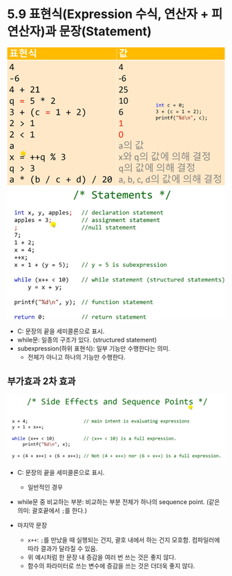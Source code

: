 # 5.9 표현식(Expression 수식, 연산자 + 피연산자)과 문장(Statement)

![](../images/chapter5/oper19.png)
![](../images/chapter5/oper20.png)

* C: 문장의 끝을 세미콜론으로 표시.
* while문: 일종의 구조가 있다. (structured statement)
* subexpression(하위 표현식): 일부 기능만 수행한다는 의미.
    - 전체가 아니고 하나의 기능만 수행한다.

## 부가효과 2차 효과
![](../images/chapter5/oper21.png)

* C: 문장의 끝을 세미콜론으로 표시.
    - 일반적인 경우
* while문 중 비교하는 부분: 비교하는 부분 전체가 하나의 sequence point. (같은 의미: 괄호끝에서 `;`를 한다.)

* 마지막 문장
    - `x++`: `;`를 만났을 때 실행되는 건지, 괄호 내에서 하는 건지 모호함. 컴파일러에 따라 결과가 달라질 수 있음.
    - 위 예시처럼 한 문장 내 증감을 여러 번 쓰는 것은 좋지 않다. 
    - 함수의 파라미터로 쓰는 변수에 증감을 쓰는 것은 더더욱 좋지 않다.


